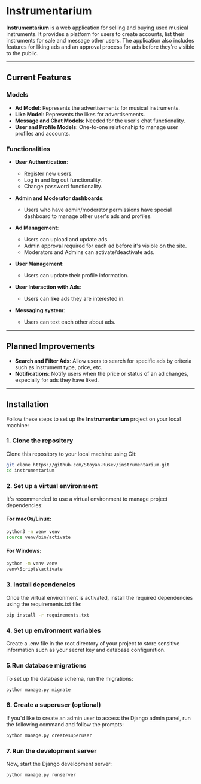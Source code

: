 # Instrumentarium

**Instrumentarium** is a web application for selling and buying used musical instruments. It provides a platform for users to create accounts, list their instruments for sale and message other users. The application also includes features for liking ads and an approval process for ads before they're visible to the public.

---

## Current Features

### Models
- **Ad Model**: Represents the advertisements for musical instruments.
- **Like Model**: Represents the likes for advertisements.
- **Message and Chat Models**: Needed for the user's chat functionality.
- **User and Profile Models**: One-to-one relationship to manage user profiles and accounts.

### Functionalities
- **User Authentication**:
  - Register new users.
  - Log in and log out functionality.
  - Change password functionality.

- **Admin and Moderator dashboards**:
  - Users who have admin/moderator permissions have special dashboard to manage other user's ads and profiles.
  
- **Ad Management**:
  - Users can upload and update ads.
  - Admin approval required for each ad before it's visible on the site.
  - Moderators and Admins can activate/deactivate ads.

- **User Management**:
  - Users can update their profile information.

- **User Interaction with Ads**:
  - Users can **like** ads they are interested in.

- **Messaging system**:
  - Users can text each other about ads.

---

## Planned Improvements
- **Search and Filter Ads**: Allow users to search for specific ads by criteria such as instrument type, price, etc.
- **Notifications**: Notify users when the price or status of an ad changes, especially for ads they have liked.

---

## Installation
Follow these steps to set up the **Instrumentarium** project on your local machine:

### 1. Clone the repository
Clone this repository to your local machine using Git:

```bash
git clone https://github.com/Stoyan-Rusev/instrumentarium.git
cd instrumentarium
```

### 2. Set up a virtual environment
It's recommended to use a virtual environment to manage project dependencies:

#### For macOs/Linux:
```bash
python3 -m venv venv
source venv/bin/activate
```

#### For Windows:
```bash
python -m venv venv
venv\Scripts\activate
```

### 3. Install dependencies
Once the virtual environment is activated, install the required dependencies using the requirements.txt file:

```bash
pip install -r requirements.txt
```

### 4. Set up environment variables
Create a .env file in the root directory of your project to store sensitive information such as your secret key and database configuration.

### 5.Run database migrations
To set up the database schema, run the migrations:

```bash
python manage.py migrate
```

### 6. Create a superuser (optional)
If you'd like to create an admin user to access the Django admin panel, run the following command and follow the prompts:

```bash
python manage.py createsuperuser
```

### 7. Run the development server
Now, start the Django development server:

```bash
python manage.py runserver
```
